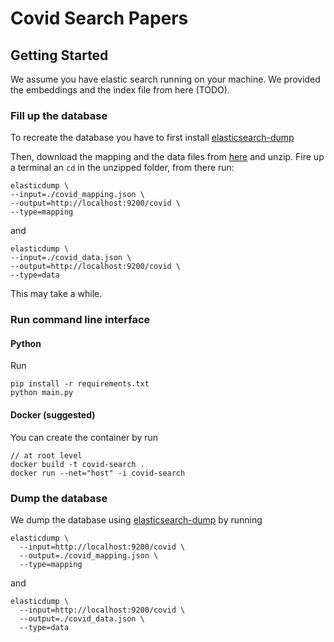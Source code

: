 # Covid Search Papers
## Getting Started
We assume you have elastic search running on your machine. We provided the embeddings and the index file from here (TODO). 

### Fill up the database

To recreate the database you have to first install [elasticsearch-dump](https://github.com/taskrabbit/elasticsearch-dump) 

Then, download the mapping and the data files from [here](https://drive.google.com/file/d/1ab_1e7lPOjQ4my3ok-7ARvBIwkJyJ8f_/view?usp=sharing) and unzip. Fire up a terminal an `cd` in the unzipped folder, from there run:

```
elasticdump \
--input=./covid_mapping.json \
--output=http://localhost:9200/covid \
--type=mapping
```

and

```
elasticdump \
--input=./covid_data.json \
--output=http://localhost:9200/covid \
--type=data
```

This may take a while.

### Run command line interface
#### Python
Run

```
pip install -r requirements.txt
python main.py
```

#### Docker (suggested)
You can create the container by run

```
// at root level
docker build -t covid-search .
docker run --net="host" -i covid-search
```

### Dump the database
We dump the database using [elasticsearch-dump](https://github.com/taskrabbit/elasticsearch-dump) by running

```
elasticdump \
  --input=http://localhost:9200/covid \
  --output=./covid_mapping.json \               
  --type=mapping
```

and 

```
elasticdump \
  --input=http://localhost:9200/covid \
  --output=./covid_data.json \               
  --type=data
```